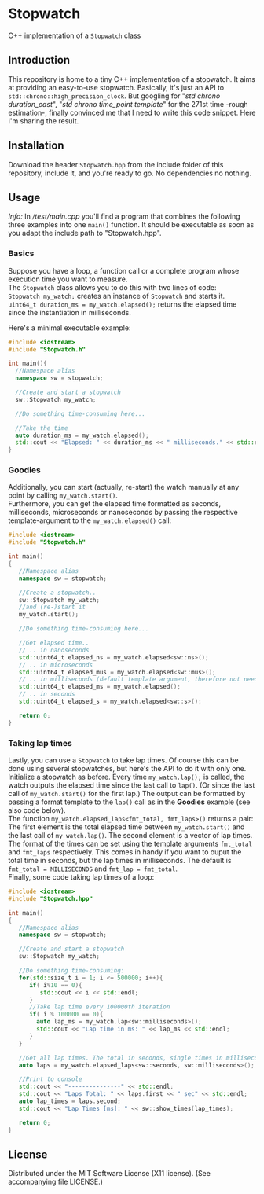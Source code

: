 # Stopwatch
C++ implementation of a `Stopwatch` class

## Introduction
This repository is home to a tiny C++ implementation of a stopwatch. It aims at providing an easy-to-use stopwatch. Basically, it's just an API to `std::chrono::high_precision_clock`. But googling for "*std chrono duration_cast*", "*std chrono time_point template*" for the 271st time -rough estimation-, finally convinced me that I need to write this code snippet. Here I'm sharing the result.

## Installation
Download the header `Stopwatch.hpp` from the include folder of this repository, include it, and you're ready to go. No dependencies no nothing.

## Usage
*Info:* In */test/main.cpp* you'll find a program that combines the following three examples into one `main()` function. It should be executable as soon as you adapt the include path to "Stopwatch.hpp".

### Basics
Suppose you have a loop, a function call or a complete program whose execution time you want to measure.  
The `Stopwatch` class allows you to do this with two lines of code:  
`Stopwatch my_watch;` creates an instance of `Stopwatch` and starts it.   
`uint64_t duration_ms = my_watch.elapsed();` returns the elapsed time since the instantiation in milliseconds.

Here's a minimal executable example:
```cpp
#include <iostream>
#include "Stopwatch.h"

int main(){
  //Namespace alias
  namespace sw = stopwatch;

  //Create and start a stopwatch
  sw::Stopwatch my_watch;

  //Do something time-consuming here...

  //Take the time
  auto duration_ms = my_watch.elapsed();
  std::cout << "Elapsed: " << duration_ms << " milliseconds." << std::endl;
}
```

### Goodies
Additionally, you can start (actually, re-start) the watch manually at any point by calling `my_watch.start()`.  
Furthermore, you can get the elapsed time formatted as seconds, milliseconds, microseconds or nanoseconds by passing the respective template-argument to the `my_watch.elapsed()` call:

```cpp
#include <iostream>
#include "Stopwatch.h"

int main()
{
   //Namespace alias
   namespace sw = stopwatch;

   //Create a stopwatch..
   sw::Stopwatch my_watch;
   //and (re-)start it
   my_watch.start();

   //Do something time-consuming here...

   //Get elapsed time..
   // .. in nanoseconds
   std::uint64_t elapsed_ns = my_watch.elapsed<sw::ns>();
   // .. in microseconds
   std::uint64_t elapsed_mus = my_watch.elapsed<sw::mus>();
   // .. in milliseconds (default template argument, therefore not needed)
   std::uint64_t elapsed_ms = my_watch.elapsed();
   // .. in seconds
   std::uint64_t elapsed_s = my_watch.elapsed<sw::s>();

   return 0;
}
```

### Taking lap times
Lastly, you can use a `Stopwatch` to take lap times. Of course this can be done using several stopwatches, but here's the API to do it with only one.  
Initialize a stopwatch as before. Every time `my_watch.lap();` is called, the watch outputs the elapsed time since the last call to `lap()`. (Or since the last call of `my_watch.start()` for the first lap.) The output can be formatted by passing a format template to the `lap()` call as in the **Goodies** example (see also code below).  
The function `my_watch.elapsed_laps<fmt_total, fmt_laps>()` returns a pair: The first element is the total elapsed time between `my_watch.start()` and the last call of `my_watch.lap()`. The second element is a vector of lap times. The format of the times can be set using the template arguments `fmt_total` and `fmt_laps` respectively. This comes in handy if you want to ouput the total time in seconds, but the lap times in milliseconds. The default is `fmt_total = MILLISECONDS` and `fmt_lap = fmt_total`.  
Finally, some code taking lap times of a loop:

```cpp
#include <iostream>
#include "Stopwatch.hpp"

int main()
{
   //Namespace alias
   namespace sw = stopwatch;

   //Create and start a stopwatch
   sw::Stopwatch my_watch;

   //Do something time-consuming:
   for(std::size_t i = 1; i <= 500000; i++){
      if( i%10 == 0){
         std::cout << i << std::endl;
      }
      //Take lap time every 100000th iteration
      if( i % 100000 == 0){
        auto lap_ms = my_watch.lap<sw::milliseconds>();
        std::cout << "Lap time in ms: " << lap_ms << std::endl;
      }
   }

   //Get all lap times. The total in seconds, single times in milliseconds
   auto laps = my_watch.elapsed_laps<sw::seconds, sw::milliseconds>();

   //Print to console
   std::cout << "---------------" << std::endl;
   std::cout << "Laps Total: " << laps.first << " sec" << std::endl;
   auto lap_times = laps.second;
   std::cout << "Lap Times [ms]: " << sw::show_times(lap_times);

   return 0;
}
```


## License
Distributed under the MIT Software License (X11 license). (See accompanying file LICENSE.)
